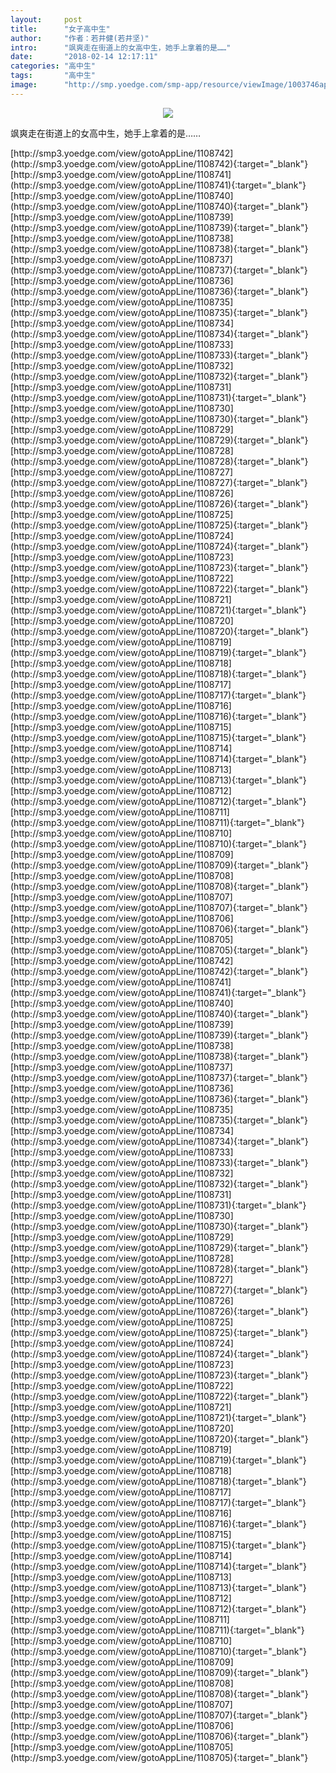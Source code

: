```yaml
---
layout:     post
title:      "女子高中生"
author:     "作者：若井健(若井坚)"
intro:      "飒爽走在街道上的女高中生，她手上拿着的是……"
date:       "2018-02-14 12:17:11"
categories: "高中生"
tags:       "高中生"
image:      "http://smp.yoedge.com/smp-app/resource/viewImage/1003746appline.png"
---
```

<div style="text-align: center">
<p><img src="http://smp.yoedge.com/smp-app/resource/viewImage/1003746appline.png"/></p>
</div>
<p class="post-meta">
<span>飒爽走在街道上的女高中生，她手上拿着的是……</span>
</p>
[http://smp3.yoedge.com/view/gotoAppLine/1108742](http://smp3.yoedge.com/view/gotoAppLine/1108742){:target="_blank"}
[http://smp3.yoedge.com/view/gotoAppLine/1108741](http://smp3.yoedge.com/view/gotoAppLine/1108741){:target="_blank"}
[http://smp3.yoedge.com/view/gotoAppLine/1108740](http://smp3.yoedge.com/view/gotoAppLine/1108740){:target="_blank"}
[http://smp3.yoedge.com/view/gotoAppLine/1108739](http://smp3.yoedge.com/view/gotoAppLine/1108739){:target="_blank"}
[http://smp3.yoedge.com/view/gotoAppLine/1108738](http://smp3.yoedge.com/view/gotoAppLine/1108738){:target="_blank"}
[http://smp3.yoedge.com/view/gotoAppLine/1108737](http://smp3.yoedge.com/view/gotoAppLine/1108737){:target="_blank"}
[http://smp3.yoedge.com/view/gotoAppLine/1108736](http://smp3.yoedge.com/view/gotoAppLine/1108736){:target="_blank"}
[http://smp3.yoedge.com/view/gotoAppLine/1108735](http://smp3.yoedge.com/view/gotoAppLine/1108735){:target="_blank"}
[http://smp3.yoedge.com/view/gotoAppLine/1108734](http://smp3.yoedge.com/view/gotoAppLine/1108734){:target="_blank"}
[http://smp3.yoedge.com/view/gotoAppLine/1108733](http://smp3.yoedge.com/view/gotoAppLine/1108733){:target="_blank"}
[http://smp3.yoedge.com/view/gotoAppLine/1108732](http://smp3.yoedge.com/view/gotoAppLine/1108732){:target="_blank"}
[http://smp3.yoedge.com/view/gotoAppLine/1108731](http://smp3.yoedge.com/view/gotoAppLine/1108731){:target="_blank"}
[http://smp3.yoedge.com/view/gotoAppLine/1108730](http://smp3.yoedge.com/view/gotoAppLine/1108730){:target="_blank"}
[http://smp3.yoedge.com/view/gotoAppLine/1108729](http://smp3.yoedge.com/view/gotoAppLine/1108729){:target="_blank"}
[http://smp3.yoedge.com/view/gotoAppLine/1108728](http://smp3.yoedge.com/view/gotoAppLine/1108728){:target="_blank"}
[http://smp3.yoedge.com/view/gotoAppLine/1108727](http://smp3.yoedge.com/view/gotoAppLine/1108727){:target="_blank"}
[http://smp3.yoedge.com/view/gotoAppLine/1108726](http://smp3.yoedge.com/view/gotoAppLine/1108726){:target="_blank"}
[http://smp3.yoedge.com/view/gotoAppLine/1108725](http://smp3.yoedge.com/view/gotoAppLine/1108725){:target="_blank"}
[http://smp3.yoedge.com/view/gotoAppLine/1108724](http://smp3.yoedge.com/view/gotoAppLine/1108724){:target="_blank"}
[http://smp3.yoedge.com/view/gotoAppLine/1108723](http://smp3.yoedge.com/view/gotoAppLine/1108723){:target="_blank"}
[http://smp3.yoedge.com/view/gotoAppLine/1108722](http://smp3.yoedge.com/view/gotoAppLine/1108722){:target="_blank"}
[http://smp3.yoedge.com/view/gotoAppLine/1108721](http://smp3.yoedge.com/view/gotoAppLine/1108721){:target="_blank"}
[http://smp3.yoedge.com/view/gotoAppLine/1108720](http://smp3.yoedge.com/view/gotoAppLine/1108720){:target="_blank"}
[http://smp3.yoedge.com/view/gotoAppLine/1108719](http://smp3.yoedge.com/view/gotoAppLine/1108719){:target="_blank"}
[http://smp3.yoedge.com/view/gotoAppLine/1108718](http://smp3.yoedge.com/view/gotoAppLine/1108718){:target="_blank"}
[http://smp3.yoedge.com/view/gotoAppLine/1108717](http://smp3.yoedge.com/view/gotoAppLine/1108717){:target="_blank"}
[http://smp3.yoedge.com/view/gotoAppLine/1108716](http://smp3.yoedge.com/view/gotoAppLine/1108716){:target="_blank"}
[http://smp3.yoedge.com/view/gotoAppLine/1108715](http://smp3.yoedge.com/view/gotoAppLine/1108715){:target="_blank"}
[http://smp3.yoedge.com/view/gotoAppLine/1108714](http://smp3.yoedge.com/view/gotoAppLine/1108714){:target="_blank"}
[http://smp3.yoedge.com/view/gotoAppLine/1108713](http://smp3.yoedge.com/view/gotoAppLine/1108713){:target="_blank"}
[http://smp3.yoedge.com/view/gotoAppLine/1108712](http://smp3.yoedge.com/view/gotoAppLine/1108712){:target="_blank"}
[http://smp3.yoedge.com/view/gotoAppLine/1108711](http://smp3.yoedge.com/view/gotoAppLine/1108711){:target="_blank"}
[http://smp3.yoedge.com/view/gotoAppLine/1108710](http://smp3.yoedge.com/view/gotoAppLine/1108710){:target="_blank"}
[http://smp3.yoedge.com/view/gotoAppLine/1108709](http://smp3.yoedge.com/view/gotoAppLine/1108709){:target="_blank"}
[http://smp3.yoedge.com/view/gotoAppLine/1108708](http://smp3.yoedge.com/view/gotoAppLine/1108708){:target="_blank"}
[http://smp3.yoedge.com/view/gotoAppLine/1108707](http://smp3.yoedge.com/view/gotoAppLine/1108707){:target="_blank"}
[http://smp3.yoedge.com/view/gotoAppLine/1108706](http://smp3.yoedge.com/view/gotoAppLine/1108706){:target="_blank"}
[http://smp3.yoedge.com/view/gotoAppLine/1108705](http://smp3.yoedge.com/view/gotoAppLine/1108705){:target="_blank"}
[http://smp3.yoedge.com/view/gotoAppLine/1108742](http://smp3.yoedge.com/view/gotoAppLine/1108742){:target="_blank"}
[http://smp3.yoedge.com/view/gotoAppLine/1108741](http://smp3.yoedge.com/view/gotoAppLine/1108741){:target="_blank"}
[http://smp3.yoedge.com/view/gotoAppLine/1108740](http://smp3.yoedge.com/view/gotoAppLine/1108740){:target="_blank"}
[http://smp3.yoedge.com/view/gotoAppLine/1108739](http://smp3.yoedge.com/view/gotoAppLine/1108739){:target="_blank"}
[http://smp3.yoedge.com/view/gotoAppLine/1108738](http://smp3.yoedge.com/view/gotoAppLine/1108738){:target="_blank"}
[http://smp3.yoedge.com/view/gotoAppLine/1108737](http://smp3.yoedge.com/view/gotoAppLine/1108737){:target="_blank"}
[http://smp3.yoedge.com/view/gotoAppLine/1108736](http://smp3.yoedge.com/view/gotoAppLine/1108736){:target="_blank"}
[http://smp3.yoedge.com/view/gotoAppLine/1108735](http://smp3.yoedge.com/view/gotoAppLine/1108735){:target="_blank"}
[http://smp3.yoedge.com/view/gotoAppLine/1108734](http://smp3.yoedge.com/view/gotoAppLine/1108734){:target="_blank"}
[http://smp3.yoedge.com/view/gotoAppLine/1108733](http://smp3.yoedge.com/view/gotoAppLine/1108733){:target="_blank"}
[http://smp3.yoedge.com/view/gotoAppLine/1108732](http://smp3.yoedge.com/view/gotoAppLine/1108732){:target="_blank"}
[http://smp3.yoedge.com/view/gotoAppLine/1108731](http://smp3.yoedge.com/view/gotoAppLine/1108731){:target="_blank"}
[http://smp3.yoedge.com/view/gotoAppLine/1108730](http://smp3.yoedge.com/view/gotoAppLine/1108730){:target="_blank"}
[http://smp3.yoedge.com/view/gotoAppLine/1108729](http://smp3.yoedge.com/view/gotoAppLine/1108729){:target="_blank"}
[http://smp3.yoedge.com/view/gotoAppLine/1108728](http://smp3.yoedge.com/view/gotoAppLine/1108728){:target="_blank"}
[http://smp3.yoedge.com/view/gotoAppLine/1108727](http://smp3.yoedge.com/view/gotoAppLine/1108727){:target="_blank"}
[http://smp3.yoedge.com/view/gotoAppLine/1108726](http://smp3.yoedge.com/view/gotoAppLine/1108726){:target="_blank"}
[http://smp3.yoedge.com/view/gotoAppLine/1108725](http://smp3.yoedge.com/view/gotoAppLine/1108725){:target="_blank"}
[http://smp3.yoedge.com/view/gotoAppLine/1108724](http://smp3.yoedge.com/view/gotoAppLine/1108724){:target="_blank"}
[http://smp3.yoedge.com/view/gotoAppLine/1108723](http://smp3.yoedge.com/view/gotoAppLine/1108723){:target="_blank"}
[http://smp3.yoedge.com/view/gotoAppLine/1108722](http://smp3.yoedge.com/view/gotoAppLine/1108722){:target="_blank"}
[http://smp3.yoedge.com/view/gotoAppLine/1108721](http://smp3.yoedge.com/view/gotoAppLine/1108721){:target="_blank"}
[http://smp3.yoedge.com/view/gotoAppLine/1108720](http://smp3.yoedge.com/view/gotoAppLine/1108720){:target="_blank"}
[http://smp3.yoedge.com/view/gotoAppLine/1108719](http://smp3.yoedge.com/view/gotoAppLine/1108719){:target="_blank"}
[http://smp3.yoedge.com/view/gotoAppLine/1108718](http://smp3.yoedge.com/view/gotoAppLine/1108718){:target="_blank"}
[http://smp3.yoedge.com/view/gotoAppLine/1108717](http://smp3.yoedge.com/view/gotoAppLine/1108717){:target="_blank"}
[http://smp3.yoedge.com/view/gotoAppLine/1108716](http://smp3.yoedge.com/view/gotoAppLine/1108716){:target="_blank"}
[http://smp3.yoedge.com/view/gotoAppLine/1108715](http://smp3.yoedge.com/view/gotoAppLine/1108715){:target="_blank"}
[http://smp3.yoedge.com/view/gotoAppLine/1108714](http://smp3.yoedge.com/view/gotoAppLine/1108714){:target="_blank"}
[http://smp3.yoedge.com/view/gotoAppLine/1108713](http://smp3.yoedge.com/view/gotoAppLine/1108713){:target="_blank"}
[http://smp3.yoedge.com/view/gotoAppLine/1108712](http://smp3.yoedge.com/view/gotoAppLine/1108712){:target="_blank"}
[http://smp3.yoedge.com/view/gotoAppLine/1108711](http://smp3.yoedge.com/view/gotoAppLine/1108711){:target="_blank"}
[http://smp3.yoedge.com/view/gotoAppLine/1108710](http://smp3.yoedge.com/view/gotoAppLine/1108710){:target="_blank"}
[http://smp3.yoedge.com/view/gotoAppLine/1108709](http://smp3.yoedge.com/view/gotoAppLine/1108709){:target="_blank"}
[http://smp3.yoedge.com/view/gotoAppLine/1108708](http://smp3.yoedge.com/view/gotoAppLine/1108708){:target="_blank"}
[http://smp3.yoedge.com/view/gotoAppLine/1108707](http://smp3.yoedge.com/view/gotoAppLine/1108707){:target="_blank"}
[http://smp3.yoedge.com/view/gotoAppLine/1108706](http://smp3.yoedge.com/view/gotoAppLine/1108706){:target="_blank"}
[http://smp3.yoedge.com/view/gotoAppLine/1108705](http://smp3.yoedge.com/view/gotoAppLine/1108705){:target="_blank"}


